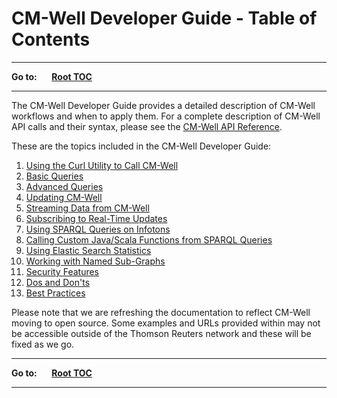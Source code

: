 # CM-Well Developer Guide - Table of Contents #

----

**Go to:** &nbsp;&nbsp;&nbsp;&nbsp; [**Root TOC**](CM-Well.RootTOC.md) 

----

The CM-Well Developer Guide provides a detailed description of CM-Well workflows and when to apply them. For a complete description of CM-Well API calls and their syntax, please see the [CM-Well API Reference](API.TOC.md).

These are the topics included in the CM-Well Developer Guide:

1. [Using the Curl Utility to Call CM-Well](DevGuide.CurlUtility.md)
2. [Basic Queries](DevGuide.BasicQueries.md)
1. [Advanced Queries](DevGuide.AdvancedQueries.md)
2. [Updating CM-Well](DevGuide.UpdatingCM-Well.md)
1. [Streaming Data from CM-Well](DevGuide.StreamingDataFromCM-Well.md)
1. [Subscribing to Real-Time Updates](DevGuide.SubscribingToReal-TimeUpdates.md)
1. [Using SPARQL Queries on Infotons](DevGuide.UsingSPARQLOnCM-WellInfotons.md)
2. [Calling Custom Java/Scala Functions from SPARQL Queries](DevGuide.CallingJavaScalaFunctionsFromSPARQLQueries.md)
1. [Using Elastic Search Statistics](DevGuide.UsingElasticSearchStatistics.md)
1. [Working with Named Sub-Graphs](DevGuide.WorkingWithNamedSub-Graphs.md)
1. [Security Features](DevGuide.CM-WellSecurityFeatures.md)
1. [Dos and Don'ts](DevGuide.DosAndDonts.md)
1. [Best Practices](DevGuide.BestPractices.TOC.md)

Please note that we are refreshing the documentation to reflect CM-Well moving to open source. Some examples and URLs provided within may not be accessible outside of the Thomson Reuters network and these will be fixed as we go.

----

**Go to:** &nbsp;&nbsp;&nbsp;&nbsp; [**Root TOC**](CM-Well.RootTOC.md) 

----
